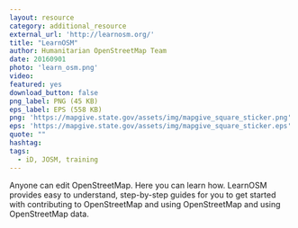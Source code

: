 ```yaml
---
layout: resource
category: additional_resource
external_url: 'http://learnosm.org/'
title: "LearnOSM"
author: Humanitarian OpenStreetMap Team
date: 20160901
photo: 'learn_osm.png'
video: 
featured: yes
download_button: false
png_label: PNG (45 KB)
eps_label: EPS (558 KB)
png: 'https://mapgive.state.gov/assets/img/mapgive_square_sticker.png'
eps: 'https://mapgive.state.gov/assets/img/mapgive_square_sticker.eps'
quote: ""
hashtag:
tags:
  - iD, JOSM, training
---
```


Anyone can edit OpenStreetMap. Here you can learn how. LearnOSM provides easy to understand, step-by-step guides for you to get started with contributing to OpenStreetMap and using OpenStreetMap and using OpenStreetMap data.


